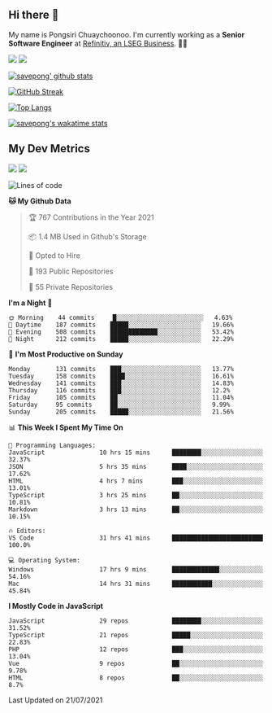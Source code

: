 ## Hi there 👋

My name is Pongsiri Chuaychoonoo. I'm currently working as a **Senior Software Engineer** at [Refinitiv, an LSEG Business](https://www.refinitiv.com). 👨‍💻

[<img src="https://img.shields.io/badge/savepong.com-%230077B5.svg?&style=for-the-badge&color=81e6d9" />](https://savepong.com)
[<img src="https://img.shields.io/badge/linkedin-%230077B5.svg?&style=for-the-badge&logo=linkedin&logoColor=white" />](https://www.linkedin.com/in/savepong)

[![savepong' github stats](https://github-readme-stats.vercel.app/api?username=savepong&show_icons=true&count_private=true&theme=gotham&hide_border=true&bg_color=00000000&text_color=768390FF)](https://savepong.com/posts/stats)

[![GitHub Streak](https://github-readme-streak-stats.herokuapp.com?user=savepong&theme=gotham&hide_border=true&background=00000000&dates=768390FF)](https://savepong.com/posts/stats)

[![Top Langs](https://github-readme-stats.vercel.app/api/top-langs/?username=savepong&layout=compact&langs_count=10&theme=gotham&hide_border=true&bg_color=00000000&text_color=768390FF)](https://savepong.com/posts/stats)

[![savepong's wakatime stats](https://github-readme-stats.vercel.app/api/wakatime?username=@savepong&layout=default&theme=gotham&hide_border=true&bg_color=00000000&text_color=768390FF)](https://savepong.com/posts/stats)

## My Dev Metrics

[![](https://komarev.com/ghpvc/?username=savepong&color=blue&label=Profile%20Views)](https://github.com/savepong)
[![](https://img.shields.io/github/followers/savepong?label=GitHub%20Followers)](https://github.com/savepong)

<!--START_SECTION:waka-->
![Lines of code](https://img.shields.io/badge/From%20Hello%20World%20I%27ve%20Written-8.7%20million%20lines%20of%20code-blue)

**🐱 My Github Data** 

> 🏆 767 Contributions in the Year 2021
 > 
> 📦 1.4 MB Used in Github's Storage 
 > 
> 💼 Opted to Hire
 > 
> 📜 193 Public Repositories 
 > 
> 🔑 55 Private Repositories  
 > 
**I'm a Night 🦉** 

```text
🌞 Morning    44 commits     █░░░░░░░░░░░░░░░░░░░░░░░░   4.63% 
🌆 Daytime    187 commits    █████░░░░░░░░░░░░░░░░░░░░   19.66% 
🌃 Evening    508 commits    █████████████░░░░░░░░░░░░   53.42% 
🌙 Night      212 commits    █████░░░░░░░░░░░░░░░░░░░░   22.29%

```
📅 **I'm Most Productive on Sunday** 

```text
Monday       131 commits    ███░░░░░░░░░░░░░░░░░░░░░░   13.77% 
Tuesday      158 commits    ████░░░░░░░░░░░░░░░░░░░░░   16.61% 
Wednesday    141 commits    ███░░░░░░░░░░░░░░░░░░░░░░   14.83% 
Thursday     116 commits    ███░░░░░░░░░░░░░░░░░░░░░░   12.2% 
Friday       105 commits    ██░░░░░░░░░░░░░░░░░░░░░░░   11.04% 
Saturday     95 commits     ██░░░░░░░░░░░░░░░░░░░░░░░   9.99% 
Sunday       205 commits    █████░░░░░░░░░░░░░░░░░░░░   21.56%

```


📊 **This Week I Spent My Time On** 

```text
💬 Programming Languages: 
JavaScript               10 hrs 15 mins      ████████░░░░░░░░░░░░░░░░░   32.37% 
JSON                     5 hrs 35 mins       ████░░░░░░░░░░░░░░░░░░░░░   17.62% 
HTML                     4 hrs 7 mins        ███░░░░░░░░░░░░░░░░░░░░░░   13.01% 
TypeScript               3 hrs 25 mins       ██░░░░░░░░░░░░░░░░░░░░░░░   10.81% 
Markdown                 3 hrs 13 mins       ██░░░░░░░░░░░░░░░░░░░░░░░   10.15%

🔥 Editors: 
VS Code                  31 hrs 41 mins      █████████████████████████   100.0%

💻 Operating System: 
Windows                  17 hrs 9 mins       █████████████░░░░░░░░░░░░   54.16% 
Mac                      14 hrs 31 mins      ███████████░░░░░░░░░░░░░░   45.84%

```

**I Mostly Code in JavaScript** 

```text
JavaScript               29 repos            ████████░░░░░░░░░░░░░░░░░   31.52% 
TypeScript               21 repos            █████░░░░░░░░░░░░░░░░░░░░   22.83% 
PHP                      12 repos            ███░░░░░░░░░░░░░░░░░░░░░░   13.04% 
Vue                      9 repos             ██░░░░░░░░░░░░░░░░░░░░░░░   9.78% 
HTML                     8 repos             ██░░░░░░░░░░░░░░░░░░░░░░░   8.7%

```



 Last Updated on 21/07/2021
<!--END_SECTION:waka-->

<!--
**savepong/savepong** is a ✨ _special_ ✨ repository because its `README.md` (this file) appears on your GitHub profile.

Here are some ideas to get you started:

- 🔭 I’m currently working on WebComponents and TypeScript.
- 🌱 I’m currently learning ...
- 👯 I’m looking to collaborate on ...
- 🤔 I’m looking for help with ...
- 💬 Ask me about ...
- 📫 How to reach me: ...
- 😄 Pronouns: ...
- ⚡ Fun fact: ...
-->
